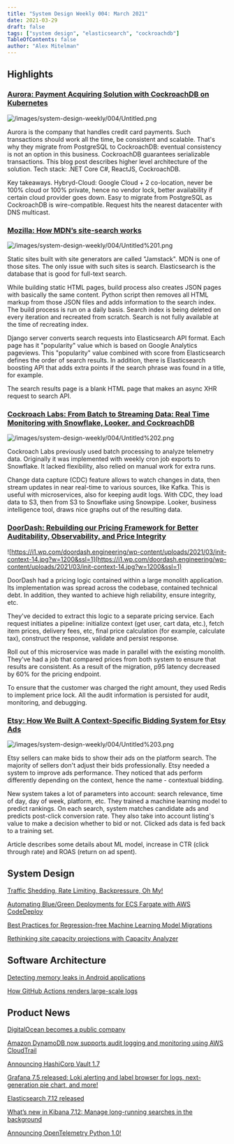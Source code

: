 ```yaml
---
title: "System Design Weekly 004: March 2021"
date: 2021-03-29
draft: false
tags: ["system design", "elasticsearch", "cockroachdb"]
TableOfContents: false
author: "Alex Mitelman"
---
```


## Highlights

### [Aurora: Payment Acquiring Solution with CockroachDB on Kubernetes](https://www.cockroachlabs.com/blog/payment-solution-architecture/)

![/images/system-design-weekly/004/Untitled.png](/images/system-design-weekly/004/Untitled.png)

Aurora is the company that handles credit card payments. Such transactions should work all the time, be consistent and scalable. That's why they migrate from PostgreSQL to CockroachDB: eventual consistency is not an option in this business. CockroachDB guarantees serializable transactions. This blog post describes higher level architecture of the solution. Tech stack: .NET Core C#, ReactJS, CockroachDB.

Key takeaways. Hybryd-Cloud: Google Cloud + 2 co-location, never be 100% cloud or 100% private, hence no vendor lock, better availability if certain cloud provider goes down. Easy to migrate from PostgreSQL as CockroachDB is wire-compatible. Request hits the nearest datacenter with DNS multicast.

### [Mozilla: How MDN’s site-search works](https://hacks.mozilla.org/2021/03/how-mdns-site-search-works/)

![/images/system-design-weekly/004/Untitled%201.png](/images/system-design-weekly/004/Untitled%201.png)

Static sites built with site generators are called "Jamstack". MDN is one of those sites. The only issue with such sites is search. Elasticsearch is the database that is good for full-text search.

While building static HTML pages, build process also creates JSON pages with basically the same content. Python script then removes all HTML markup from those JSON files and adds information to the search index. The build process is run on a daily basis. Search index is being deleted on every iteration and recreated from scratch. Search is not fully available at the time of recreating index.

Django server converts search requests into Elasticsearch API format. Each page has it "popularity" value which is based on Google Analytics pageviews. This "popularity" value combined with score from Elasticsearch defines the order of search results. In addition, there is Elasticsearch boosting API that adds extra points if the search phrase was found in a title, for example.

The search results page is a blank HTML page that makes an async XHR request to search API.

### [Cockroach Labs: From Batch to Streaming Data: Real Time Monitoring with Snowflake, Looker, and CockroachDB](https://www.cockroachlabs.com/blog/from-batch-to-streaming-data-real-time-monitoring-with-snowflake-looker-and-cockroachdb/)

![/images/system-design-weekly/004/Untitled%202.png](/images/system-design-weekly/004/Untitled%202.png)

Cockroach Labs previously used batch processing to analyze telemetry data. Originally it was implemented with weekly cron job exports to Snowflake. It lacked flexibility, also relied on manual work for extra runs.

Change data capture (CDC) feature allows to watch changes in data, then stream updates in near real-time to various sources, like Kafka. This is useful with microservices, also for keeping audit logs. With CDC, they load data to S3, then from S3 to Snowflake using Snowpipe. Looker, business intelligence tool, draws nice graphs out of the resulting data.

### [DoorDash: Rebuilding our Pricing Framework for Better Auditability, Observability, and Price Integrity](https://doordash.engineering/2021/03/23/rebuilding-our-pricing-framework/)

![https://i1.wp.com/doordash.engineering/wp-content/uploads/2021/03/init-context-14.jpg?w=1200&ssl=1](https://i1.wp.com/doordash.engineering/wp-content/uploads/2021/03/init-context-14.jpg?w=1200&ssl=1)

DoorDash had a pricing logic contained within a large monolith application. Its implementation was spread across the codebase, contained technical debt. In addition, they wanted to achieve high reliability, ensure integrity, etc.

They've decided to extract this logic to a separate pricing service. Each request initiates a pipeline: initialize context (get user, cart data, etc.), fetch item prices, delivery fees, etc, final price calculation (for example, calculate tax), construct the response, validate and persist response.

Roll out of this microservice was made in parallel with the existing monolith. They've had a job that compared prices from both system to ensure that results are consistent. As a result of the migration, p95 latency decreased by 60% for the pricing endpoint.

To ensure that the customer was charged the right amount, they used Redis to implement price lock. All the audit information is persisted for audit, monitoring, and debugging.

### [Etsy: How We Built A Context-Specific Bidding System for Etsy Ads](https://codeascraft.com/2021/03/23/how-we-built-a-context-specific-bidding-system-for-etsy-ads/)

![/images/system-design-weekly/004/Untitled%203.png](/images/system-design-weekly/004/Untitled%203.png)

Etsy sellers can make bids to show their ads on the platform search. The majority of sellers don't adjust their bids professionally. Etsy needed a system to improve ads performance. They noticed that ads perform differently depending on the context, hence the name - contextual bidding.

New system takes a lot of parameters into account: search relevance, time of day, day of week, platform, etc. They trained a machine learning model to predict rankings. On each search, system matches candidate ads and predicts post-click conversion rate. They also take into account listing's value to make a decision whether to bid or not. Clicked ads data is fed back to a training set.

Article describes some details about ML model, increase in CTR (click through rate) and ROAS (return on ad spent).

## System Design

[Traffic Shedding, Rate Limiting, Backpressure, Oh My!](https://medium.com/expedia-group-tech/traffic-shedding-rate-limiting-backpressure-oh-my-21f95c403b29)

[Automating Blue/Green Deployments for ECS Fargate with AWS CodeDeploy](https://medium.com/disney-streaming/automating-blue-green-deployments-for-ecs-fargate-with-aws-codedeploy-8a8d74192099)

[Best Practices for Regression-free Machine Learning Model Migrations](https://doordash.engineering/2021/03/25/best-practices-for-regression-free-machine-learning-model-migrations/)

[Rethinking site capacity projections with Capacity Analyzer](https://engineering.linkedin.com/blog/2021/rethinking-site-capacity-projections-with-capacity-analyzer)

## Software Architecture

[Detecting memory leaks in Android applications](https://dropbox.tech/mobile/detecting-memory-leaks-in-android-applications)

[How GitHub Actions renders large-scale logs](https://github.blog/2021-03-25-how-github-actions-renders-large-scale-logs/)

## Product News

[DigitalOcean becomes a public company](https://www.digitalocean.com/blog/digitalocean-becomes-a-public-company/)

[Amazon DynamoDB now supports audit logging and monitoring using AWS CloudTrail](https://aws.amazon.com/blogs/database/amazon-dynamodb-now-supports-audit-logging-and-monitoring-using-aws-cloudtrail/)

[Announcing HashiCorp Vault 1.7](https://www.hashicorp.com/blog/vault-1-7)

[Grafana 7.5 released: Loki alerting and label browser for logs, next-generation pie chart, and more!](https://grafana.com/blog/2021/03/25/grafana-7.5-released-loki-alerting-and-label-browser-for-logs-next-generation-pie-chart-and-more/)

[Elasticsearch 7.12 released](https://www.elastic.co/blog/whats-new-elasticsearch-7-12-0-put-a-search-box-on-s3)

[What’s new in Kibana 7.12: Manage long-running searches in the background](https://www.elastic.co/blog/whats-new-kibana-7-12-0-manage-long-running-searches-in-background)

[Announcing OpenTelemetry Python 1.0!](https://medium.com/opentelemetry/announcing-opentelemetry-python-1-0-4e097562b8e0)